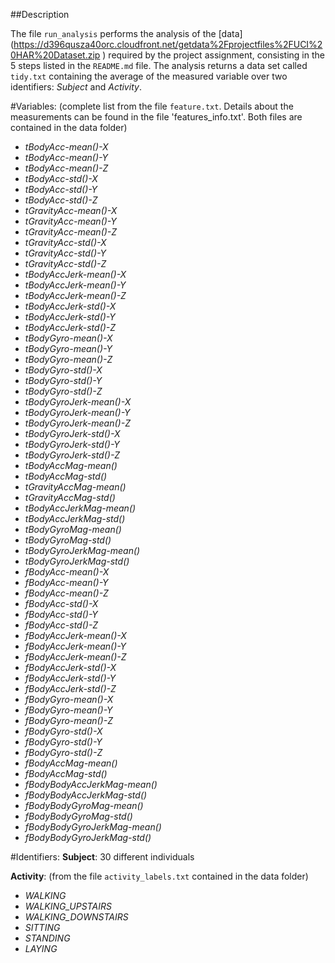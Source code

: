 ##Description

The file `run_analysis` performs the analysis of the [data] (https://d396qusza40orc.cloudfront.net/getdata%2Fprojectfiles%2FUCI%20HAR%20Dataset.zip )
required by the project assignment, consisting in the 5 steps listed in the `README.md` file. The analysis returns a data set
called `tidy.txt` containing the average of the measured variable over two identifiers: _Subject_ and _Activity_.

#Variables:
(complete list from the file `feature.txt`. Details about the measurements can be found in the file 'features_info.txt'. Both files are contained in the data folder)

* _tBodyAcc-mean()-X_           
* _tBodyAcc-mean()-Y_          
* _tBodyAcc-mean()-Z_           
* _tBodyAcc-std()-X_            
* _tBodyAcc-std()-Y_            
* _tBodyAcc-std()-Z_           
* _tGravityAcc-mean()-X_        
* _tGravityAcc-mean()-Y_        
* _tGravityAcc-mean()-Z_        
* _tGravityAcc-std()-X_        
* _tGravityAcc-std()-Y_         
* _tGravityAcc-std()-Z_         
* _tBodyAccJerk-mean()-X_       
* _tBodyAccJerk-mean()-Y_      
* _tBodyAccJerk-mean()-Z_       
* _tBodyAccJerk-std()-X_       
* _tBodyAccJerk-std()-Y_        
* _tBodyAccJerk-std()-Z_       
* _tBodyGyro-mean()-X_          
* _tBodyGyro-mean()-Y_          
* _tBodyGyro-mean()-Z_          
* _tBodyGyro-std()-X_          
* _tBodyGyro-std()-Y_           
* _tBodyGyro-std()-Z_           
* _tBodyGyroJerk-mean()-X_      
* _tBodyGyroJerk-mean()-Y_     
* _tBodyGyroJerk-mean()-Z_      
* _tBodyGyroJerk-std()-X_      
* _tBodyGyroJerk-std()-Y_       
* _tBodyGyroJerk-std()-Z_      
* _tBodyAccMag-mean()_          
* _tBodyAccMag-std()_          
* _tGravityAccMag-mean()_       
* _tGravityAccMag-std()_       
* _tBodyAccJerkMag-mean()_      
* _tBodyAccJerkMag-std()_      
* _tBodyGyroMag-mean()_       
* _tBodyGyroMag-std()_        
* _tBodyGyroJerkMag-mean()_     
* _tBodyGyroJerkMag-std()_     
* _fBodyAcc-mean()-X_           
* _fBodyAcc-mean()-Y_          
* _fBodyAcc-mean()-Z_           
* _fBodyAcc-std()-X_            
* _fBodyAcc-std()-Y_            
* _fBodyAcc-std()-Z_           
* _fBodyAccJerk-mean()-X_       
* _fBodyAccJerk-mean()-Y_       
* _fBodyAccJerk-mean()-Z_       
* _fBodyAccJerk-std()-X_       
* _fBodyAccJerk-std()-Y_        
* _fBodyAccJerk-std()-Z_        
* _fBodyGyro-mean()-X_          
* _fBodyGyro-mean()-Y_         
* _fBodyGyro-mean()-Z_          
* _fBodyGyro-std()-X_           
* _fBodyGyro-std()-Y_           
* _fBodyGyro-std()-Z_          
* _fBodyAccMag-mean()_          
* _fBodyAccMag-std()_           
* _fBodyBodyAccJerkMag-mean()_  
* _fBodyBodyAccJerkMag-std()_  
* _fBodyBodyGyroMag-mean()_     
* _fBodyBodyGyroMag-std()_      
* _fBodyBodyGyroJerkMag-mean()_ 
* _fBodyBodyGyroJerkMag-std()_

#Identifiers:
__Subject__: 30 different individuals

__Activity__:
(from the file `activity_labels.txt` contained in the data folder)
* _WALKING_
* _WALKING_UPSTAIRS_
* _WALKING_DOWNSTAIRS_
* _SITTING_
* _STANDING_
* _LAYING_
